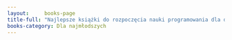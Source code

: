 ```yaml
---
layout:     books-page
title-full: "Najlepsze książki do rozpoczęcia nauki programowania dla dziecka"
books-category: Dla najmłodszych
---
```

